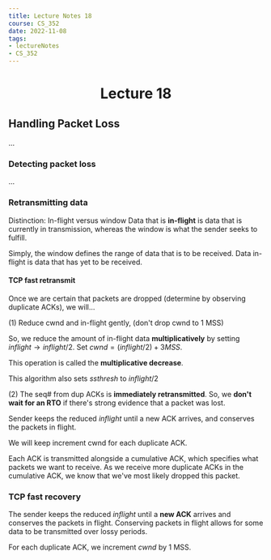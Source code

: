 ```yaml
---
title: Lecture Notes 18 
course: CS_352
date: 2022-11-08
tags: 
- lectureNotes
- CS_352
---
```


<center><h1>Lecture 18</h1></center>

## Handling Packet Loss
...
### Detecting packet loss
...

### Retransmitting data
Distinction: In-flight versus window
Data that is **in-flight** is data that is currently in transmission, whereas the window is what the sender seeks to fulfill.

Simply, the window defines the range of data that is to be received. Data in-flight is data that has  yet to be received.

#### TCP fast retransmit
Once we are certain that packets are dropped (determine by observing duplicate ACKs), we will...

(1) Reduce cwnd and in-flight gently, (don't drop cwnd to 1 MSS)

So, we reduce the amount of in-flight data **multiplicatively** by setting $inflight \rightarrow inflight/2$. Set $cwnd = (inflight / 2) + 3MSS$.

This operation is called the **multiplicative decrease**.

This algorithm also sets $ssthresh$ to $inflight / 2$

(2) The seq# from dup ACKs is **immediately retransmitted**. So, we **don't wait for an RTO** if there's strong evidence that a packet was lost.

Sender keeps the reduced $inflight$ until a new ACK arrives, and conserves the packets in flight.

We will keep increment cwnd for each duplicate ACK.

Each ACK is transmitted alongside a cumulative ACK, which specifies what packets we want to receive. As we receive more duplicate ACKs in the cumulative ACK, we know that we've most likely dropped this packet.


### TCP fast recovery
The sender keeps the reduced *inflight* until a **new ACK** arrives and conserves the packets in flight. Conserving packets in flight allows for some data to be transmitted over lossy periods.

For each duplicate ACK, we increment $cwnd$ by 1 MSS.